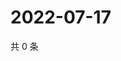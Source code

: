 # 2022-07-17

共 0 条

<!-- BEGIN WEIBO -->
<!-- 最后更新时间 Sun Jul 17 2022 20:27:50 GMT+0800 (China Standard Time) -->

<!-- END WEIBO -->
